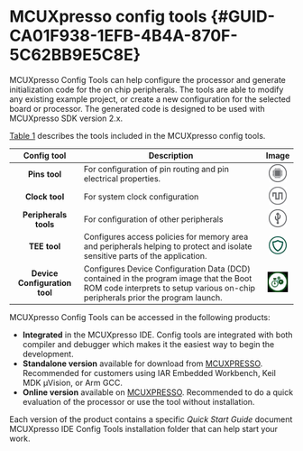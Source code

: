 # MCUXpresso config tools {#GUID-CA01F938-1EFB-4B4A-870F-5C62BB9E5C8E}

MCUXpresso Config Tools can help configure the processor and generate initialization code for the on chip peripherals. The tools are able to modify any existing example project, or create a new configuration for the selected board or processor. The generated code is designed to be used with MCUXpresso SDK version 2.x.

[Table 1](mcuxpresso_config_tools.md#TABLE_CONFIGTOOL) describes the tools included in the MCUXpresso config tools.

|Config tool|Description|Image|
|:---------:|-----------|:---:|
|**Pins tool**|For configuration of pin routing and pin electrical properties.​|![](../images/pins_tool.png)|
|**Clock tool**|For system clock configuration|![](../images/clock_tool.png)|
|**Peripherals tools**|For configuration of other peripherals|![](../images/peripheral_tool.png)|
|**TEE tool**|Configures access policies for memory area and peripherals helping to protect and isolate sensitive parts of the application.​|![](../images/tee_tool.png)|
|**Device Configuration tool**|Configures Device Configuration Data \(DCD\) contained in the program image that the Boot ROM code interprets to setup various on-​chip peripherals prior the program launch.​|![](../images/device_configuration_tool.png)|

MCUXpresso Config Tools can be accessed in the following products:

-   **Integrated** in the MCUXpresso IDE. Config tools are integrated with both compiler and debugger which makes it the easiest way to begin the development.
-   **Standalone version** available for download from [MCUXPRESSO](http://www.nxp.com/mcuxpresso). Recommended for customers using IAR Embedded Workbench, Keil MDK µVision, or Arm GCC.
-   **Online version** available on [MCUXPRESSO](http://mcuxpresso.nxp.com). Recommended to do a quick evaluation of the processor or use the tool without installation.

Each version of the product contains a specific *Quick Start Guide* document MCUXpresso IDE Config Tools installation folder that can help start your work.

